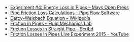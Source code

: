 
<ul>
  <li><a href="https://uta.pressbooks.pub/appliedfluidmechanics/chapter/experiment-4/" target="_blank">Experiment #4: Energy Loss in Pipes – Mavs Open Press</a></li>
  <li><a href="https://www.pipeflow.com/pipe-pressure-drop-calculations/pipe-friction-loss" target="_blank">Pipe Friction Loss Calculations – Pipe Flow Software</a></li>
  <li><a href="https://en.wikipedia.org/wiki/Darcy%E2%80%93Weisbach_equation" target="_blank">Darcy–Weisbach Equation – Wikipedia</a></li>
  <li><a href="https://fm-nitk.vlabs.ac.in/exp/friction-in-pipes/theory.html" target="_blank">Friction in Pipes – Fluid Mechanics Lab</a></li>
  <li><a href="https://www.scribd.com/doc/28291841/FRICTION-LOSSES-IN-STRAIGHT-PIPE" target="_blank">Friction Losses in Straight Pipe – Scribd</a></li>
  <li><a href="https://www.youtube.com/watch?v=w7n0srAzm8g" target="_blank">Friction Losses in Pipes Live Experiment 2015 – YouTube</a></li>
</ul>
